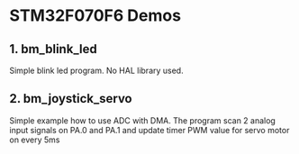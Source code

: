 # STM32F070F6 Demos

## 1. bm_blink_led
Simple blink led program. No HAL library used.

## 2. bm_joystick_servo
Simple example how to use ADC with DMA. The program scan 2 analog input signals on PA.0 and PA.1 and update timer PWM value for servo motor on every 5ms
